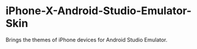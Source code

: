 # iPhone-X-Android-Studio-Emulator-Skin
Brings the themes of iPhone devices for Android Studio Emulator.
